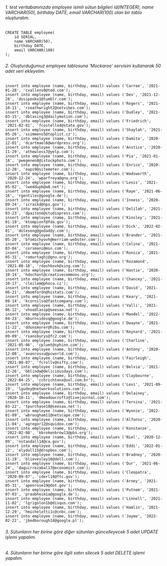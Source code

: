 ###### 1. test veritabanınızda employee isimli sütun bilgileri id(INTEGER), name VARCHAR(50), birthday DATE, email VARCHAR(100) olan bir tablo oluşturalım.

    CREATE TABLE employee(
        id SERIAL,
        name VARCHAR(50),
        birthday DATE,
        email VARCHAR(100)
    );

###### 2. Oluşturduğumuz employee tablosuna 'Mockaroo' servisini kullanarak 50 adet veri ekleyelim.

    insert into employee (name, birthday, email) values ('Carree', '2021-01-28', 'cvallens0@ted.com');
    insert into employee (name, birthday, email) values ('Dev', '2021-12-28', 'dosipenko1@tumblr.com');
    insert into employee (name, birthday, email) values ('Rogers', '2021-10-11', 'rseathwright2@netvibes.com');
    insert into employee (name, birthday, email) values ('Dudley', '2021-03-15', 'dblasing3@dailymotion.com');
    insert into employee (name, birthday, email) values ('Friedrich', '2021-02-01', 'fcostello4@state.gov');
    insert into employee (name, birthday, email) values ('Shaylah', '2021-05-26', 'ssimmens5@toplist.cz');
    insert into employee (name, birthday, email) values ('Damita', '2020-12-01', 'dcartmael6@wordpress.org');
    insert into employee (name, birthday, email) values ('Anstice', '2020-11-29', 'athewless7@yelp.com');
    insert into employee (name, birthday, email) values ('Pia', '2021-01-18', 'pwegenen8@istockphoto.com');
    insert into employee (name, birthday, email) values ('Enrico', '2020-12-20', 'eaps9@sitemeter.com');
    insert into employee (name, birthday, email) values ('Wadsworth', '2020-12-24', 'wparfreya@gnu.org');
    insert into employee (name, birthday, email) values ('Lexis', '2021-05-02', 'lweddupb@a8.net');
    insert into employee (name, birthday, email) values ('Raye', '2021-06-16', 'rgentilec@google.de');
    insert into employee (name, birthday, email) values ('Inness', '2020-09-24', 'icraikd@nps.gov');
    insert into employee (name, birthday, email) values ('Delilah', '2021-03-23', 'dpaitone@studiopress.com');
    insert into employee (name, birthday, email) values ('Kinsley', '2021-01-19', 'ktompionf@fda.gov');
    insert into employee (name, birthday, email) values ('Dick', '2022-02-01', 'doleseng@godaddy.com');
    insert into employee (name, birthday, email) values ('Brander', '2021-05-20', 'bfomichyovh@merriam-webster.com');
    insert into employee (name, birthday, email) values ('Celina', '2021-03-04', 'corsmani@msn.com');
    insert into employee (name, birthday, email) values ('Ronica', '2021-05-31', 'romurtaghj@gnu.org');
    insert into employee (name, birthday, email) values ('Rozamond', '2021-08-18', 'rdashkovk@xing.com');
    insert into employee (name, birthday, email) values ('Hastie', '2020-10-14', 'hdochonl@creativecommons.org');
    insert into employee (name, birthday, email) values ('Chancey', '2021-10-17', 'cleilem@phoca.cz');
    insert into employee (name, birthday, email) values ('David', '2021-06-21', 'dmomfordn@histats.com');
    insert into employee (name, birthday, email) values ('Keary', '2021-08-14', 'kcornilso@fastcompany.com');
    insert into employee (name, birthday, email) values ('Valli', '2021-06-12', 'vhoodlassp@seesaa.net');
    insert into employee (name, birthday, email) values ('Mandel', '2022-04-23', 'mburnsidesq@google.de');
    insert into employee (name, birthday, email) values ('Dwayne', '2021-11-22', 'ddunsmorer@hibu.com');
    insert into employee (name, birthday, email) values ('Reynard', '2021-09-09', 'rsansburys@fc2.com');
    insert into employee (name, birthday, email) values ('Charline', '2021-05-06', 'cplumt@sphinn.com');
    insert into employee (name, birthday, email) values ('Antony', '2020-12-08', 'avanrossu@pcworld.com');
    insert into employee (name, birthday, email) values ('Fairleigh', '2021-08-07', 'fcrollv@nifty.com');
    insert into employee (name, birthday, email) values ('Belvia', '2021-12-26', 'bblindw@deliciousdays.com');
    insert into employee (name, birthday, email) values ('Claybourne', '2022-04-25', 'cchrichtonx@uol.com.br');
    insert into employee (name, birthday, email) values ('Levi', '2021-09-19', 'lgudey@networksolutions.com');
    insert into employee (name, birthday, email) values ('Delainey', '2020-10-11', 'dmeadowcroftz@livejournal.com');
    insert into employee (name, birthday, email) values ('Tersina', '2021-03-22', 'tpurchase10@seesaa.net');
    insert into employee (name, birthday, email) values ('Wynnie', '2022-01-09', 'wbrougham11@netscape.com');
    insert into employee (name, birthday, email) values ('Alfonso', '2020-11-04', 'agregor12@squidoo.com');
    insert into employee (name, birthday, email) values ('Konstanze', '2022-02-08', 'kbrokenbrow13@pbs.org');
    insert into employee (name, birthday, email) values ('Niel', '2020-12-09', 'nstandall14@ca.gov');
    insert into employee (name, birthday, email) values ('Eddi', '2022-01-12', 'elydall15@dropbox.com');
    insert into employee (name, birthday, email) values ('Bradney', '2020-11-19', 'blievesley16@dell.com');
    insert into employee (name, birthday, email) values ('Dur', '2021-06-24', 'daguirrezabal17@economist.com');
    insert into employee (name, birthday, email) values ('Cleopatra', '2020-09-07', 'cderl18@ftc.gov');
    insert into employee (name, birthday, email) values ('Arney', '2021-05-31', 'apenrose19@dot.gov');
    insert into employee (name, birthday, email) values ('Putnem', '2021-07-03', 'praubheim1a@google.de');
    insert into employee (name, birthday, email) values ('Linnell', '2021-11-02', 'lgrigolon1b@disqus.com');
    insert into employee (name, birthday, email) values ('Hamlin', '2021-12-29', 'hmichelotti1c@cnbc.com');
    insert into employee (name, birthday, email) values ('Jayme', '2022-02-22', 'jbedborough1d@google.pl');

###### 3. Sütunların her birine göre diğer sütunları güncelleyecek 5 adet UPDATE işlemi yapalım.

###### 4. Sütunların her birine göre ilgili satırı silecek 5 adet DELETE işlemi yapalım.